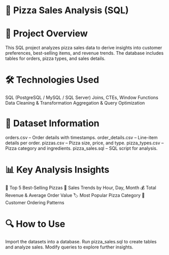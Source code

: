 # 🍕 Pizza Sales Analysis (SQL)

# 🚀 Project Overview
This SQL project analyzes pizza sales data to derive insights into customer preferences, best-selling items, and revenue trends. The database includes tables for orders, pizza types, and sales details.

# 🛠️ Technologies Used
SQL (PostgreSQL / MySQL / SQL Server)
Joins, CTEs, Window Functions
Data Cleaning & Transformation
Aggregation & Query Optimization

# 📂 Dataset Information
orders.csv – Order details with timestamps.
order_details.csv – Line-item details per order.
pizzas.csv – Pizza size, price, and type.
pizza_types.csv – Pizza category and ingredients.
pizza_sales.sql – SQL script for analysis.

# 📊 Key Analysis Insights
🍕 Top 5 Best-Selling Pizzas
📅 Sales Trends by Hour, Day, Month
💰 Total Revenue & Average Order Value
🏷 Most Popular Pizza Category
🛒 Customer Ordering Patterns

# 🔍 How to Use
Import the datasets into a database.
Run pizza_sales.sql to create tables and analyze sales.
Modify queries to explore further insights.
